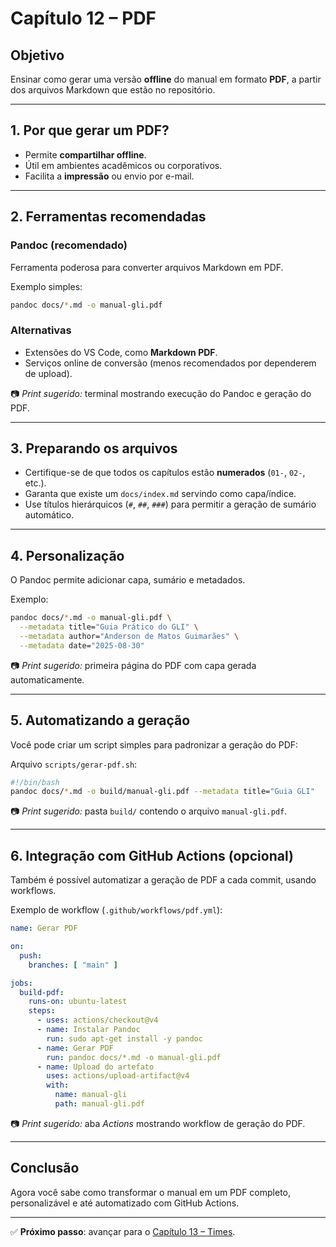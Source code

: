 # Capítulo 12 – PDF

## Objetivo
Ensinar como gerar uma versão **offline** do manual em formato **PDF**, a partir dos arquivos Markdown que estão no repositório.

---

## 1. Por que gerar um PDF?
- Permite **compartilhar offline**.  
- Útil em ambientes acadêmicos ou corporativos.  
- Facilita a **impressão** ou envio por e-mail.  

---

## 2. Ferramentas recomendadas

### Pandoc (recomendado)
Ferramenta poderosa para converter arquivos Markdown em PDF.  

Exemplo simples:
```bash
pandoc docs/*.md -o manual-gli.pdf
```

### Alternativas
- Extensões do VS Code, como **Markdown PDF**.  
- Serviços online de conversão (menos recomendados por dependerem de upload).  

📷 *Print sugerido:* terminal mostrando execução do Pandoc e geração do PDF.  

---

## 3. Preparando os arquivos
- Certifique-se de que todos os capítulos estão **numerados** (`01-`, `02-`, etc.).  
- Garanta que existe um `docs/index.md` servindo como capa/índice.  
- Use títulos hierárquicos (`#`, `##`, `###`) para permitir a geração de sumário automático.  

---

## 4. Personalização
O Pandoc permite adicionar capa, sumário e metadados.  

Exemplo:
```bash
pandoc docs/*.md -o manual-gli.pdf \
  --metadata title="Guia Prático do GLI" \
  --metadata author="Anderson de Matos Guimarães" \
  --metadata date="2025-08-30"
```

📷 *Print sugerido:* primeira página do PDF com capa gerada automaticamente.  

---

## 5. Automatizando a geração
Você pode criar um script simples para padronizar a geração do PDF:  

Arquivo `scripts/gerar-pdf.sh`:
```bash
#!/bin/bash
pandoc docs/*.md -o build/manual-gli.pdf --metadata title="Guia GLI"
```

📷 *Print sugerido:* pasta `build/` contendo o arquivo `manual-gli.pdf`.  

---

## 6. Integração com GitHub Actions (opcional)
Também é possível automatizar a geração de PDF a cada commit, usando workflows.  

Exemplo de workflow (`.github/workflows/pdf.yml`):
```yaml
name: Gerar PDF

on:
  push:
    branches: [ "main" ]

jobs:
  build-pdf:
    runs-on: ubuntu-latest
    steps:
      - uses: actions/checkout@v4
      - name: Instalar Pandoc
        run: sudo apt-get install -y pandoc
      - name: Gerar PDF
        run: pandoc docs/*.md -o manual-gli.pdf
      - name: Upload do artefato
        uses: actions/upload-artifact@v4
        with:
          name: manual-gli
          path: manual-gli.pdf
```

📷 *Print sugerido:* aba *Actions* mostrando workflow de geração do PDF.  

---

## Conclusão
Agora você sabe como transformar o manual em um PDF completo, personalizável e até automatizado com GitHub Actions.  

---

✅ **Próximo passo**: avançar para o [Capítulo 13 – Times](./13-times.md).
